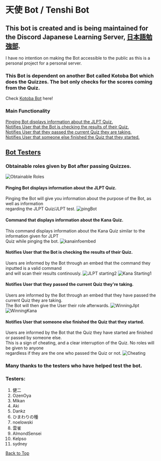 # 天使 Bot / Tenshi Bot

## This bot is created and is being maintained for the Discord Japanese Learning Server, [日本語勉強部](https://discord.gg/studyjapanese). 
I have no intention on making the Bot accessible to the public as this is a personal project for a personal server.

### This Bot is dependent on another Bot called Kotoba Bot which does the Quizzes. The bot only checks for the scores coming from the Quiz.
Check [Kotoba Bot](https://kotobaweb.com/bot) here!
### Main Functionality
[Pinging Bot displays information about the JLPT Quiz.](https://github.com/Miraii133/AkumaBot-Redo-#pinging-bot-displays-information-about-the-jlpt-quiz)<br/>
[Notifies User that the Bot is checking the results of their Quiz.](https://github.com/Miraii133/AkumaBot-Redo-#notifies-user-that-the-bot-is-checking-the-results-of-their-quiz)<br/>
[Notifies User that they passed the current Quiz they are taking.](https://github.com/Miraii133/AkumaBot-Redo-#notifies-user-that-they-passed-the-current-quiz-theyre-taking) <br/>
[Notifies User that someone else finished the Quiz that they started.](https://github.com/Miraii133/AkumaBot-Redo-#notifies-user-that-someone-else-finished-the-quiz-that-they-started)<br/>

## [Bot Testers](https://github.com/Miraii133/AkumaBot-Redo-#testers)



### Obtainable roles given by Bot after passing Quizzes.
![Obtainable Roles](https://user-images.githubusercontent.com/82250357/128966259-1385d91d-fbca-4f1c-9391-dcef9f415c46.png)

#### Pinging Bot displays information about the JLPT Quiz.
Pinging the Bot will give you information about the purpose of the Bot, as well as information <br/>
regarding the JLPT Quiz/JLPT test.
![pingBot](https://user-images.githubusercontent.com/82250357/128962907-cecfa605-b7b3-4f73-842c-fc6cb2d2dd41.gif)

#### Command that displays information about the Kana Quiz.
This command displays information about the Kana Quiz similar to the information given for JLPT <br/>
Quiz while pinging the bot.
![kanainfoembed](https://user-images.githubusercontent.com/82250357/128962686-dece12dc-3cfc-4dbc-8d18-f5a9232f653e.gif)

#### Notifies User that the Bot is checking the results of their Quiz.
Users are informed by the Bot through an embed that the command they inputted is a valid command <br/>
and will scan their results continously.
![JLPT starting2](https://user-images.githubusercontent.com/82250357/128602701-f703347c-a02d-459d-ae48-e2ace0052f7a.gif)
![Kana Starting1](https://user-images.githubusercontent.com/82250357/128952566-417fcc7b-abc9-4323-be6b-da077dc360cf.gif)

#### Notifies User that they passed the current Quiz they're taking.
Users are informed by the Bot through an embed that they have passed the current Quiz they are taking. <br/>
The Bot will then give the User their role afterwards.
![WinningJlpt](https://user-images.githubusercontent.com/82250357/128962366-f636485e-8284-4809-bb57-a8d34b52dee4.gif)
![WinningKana](https://user-images.githubusercontent.com/82250357/128962519-84f1a4d2-d58d-40c8-a6ec-b5a9dbccc3d0.gif)

#### Notifies User that someone else finished the Quiz that they started.
Users are informed by the Bot that the Quiz they have started are finished or passed by someone else. <br/>
This is a sign of cheating, and a clear interruption of the Quiz. No roles will be given to anyone <br/>
regardless if they are the one who passed the Quiz or not.
![Cheating](https://user-images.githubusercontent.com/82250357/128962232-3cac7ac7-576b-4a94-9673-9d2e841e602a.gif)


### Many thanks to the testers who have helped test the bot.
### Testers:
1. 健二
2. OzenOya
3. Mikan
4. Aki
5. Dankz
6. ひまわりの種
7. noelowski
8. 雲雀
9. AlmondSensei
10. Kelpso
11. sydney

[Back to Top](https://github.com/Miraii133/AkumaBot-Redo-#%E5%A4%A9%E4%BD%BF-bot--tenshi-bot)

